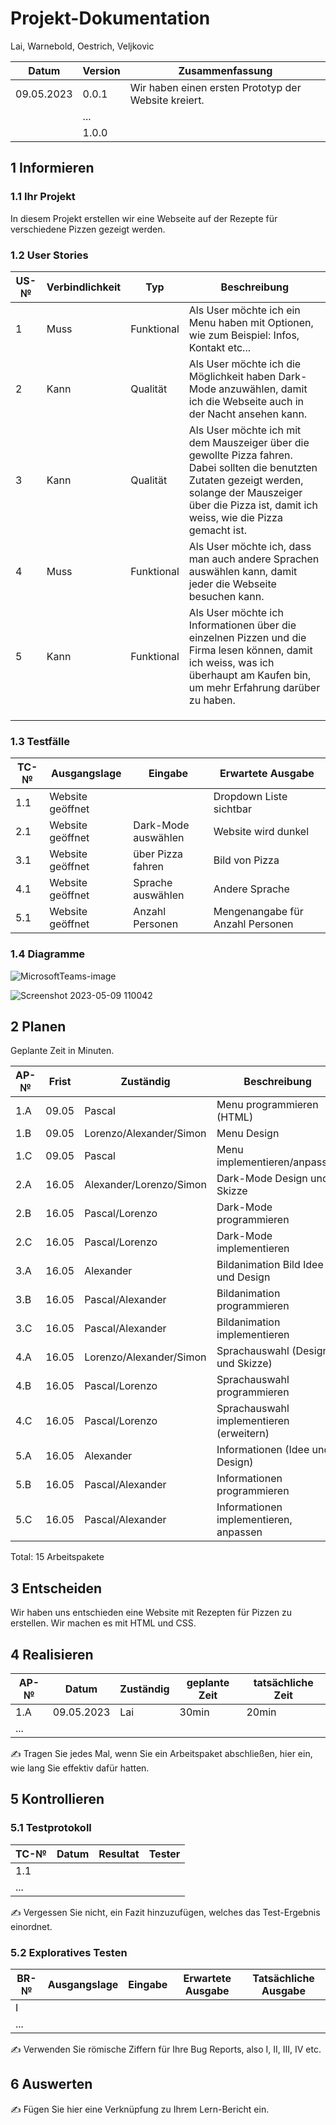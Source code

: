 # Projekt-Dokumentation

Lai, Warnebold, Oestrich, Veljkovic

| Datum | Version | Zusammenfassung                                              |
| ----- | ------- | ------------------------------------------------------------ |
|09.05.2023| 0.0.1 |Wir haben einen ersten Prototyp der Website kreiert.|
|       | ...     |                                                              |
|       | 1.0.0   |                                                              |

## 1 Informieren

### 1.1 Ihr Projekt

In diesem Projekt erstellen wir eine Webseite auf der Rezepte für verschiedene Pizzen gezeigt werden.

### 1.2 User Stories

| US-№ | Verbindlichkeit | Typ  | Beschreibung                       |
| ---- | --------------- | ---- | ---------------------------------- |
| 1    |        Muss         |   Funktional   | Als User möchte ich ein Menu haben mit Optionen, wie zum Beispiel: Infos, Kontakt etc...
| 2 |        Kann |   Qualität    | Als User möchte ich die Möglichkeit haben Dark-Mode anzuwählen, damit ich die Webseite auch in der Nacht ansehen kann.
| 3 |  Kann    |  Qualität  |  Als User möchte ich mit dem Mauszeiger über die gewollte Pizza fahren. Dabei sollten die benutzten Zutaten gezeigt werden, solange der Mauszeiger über die Pizza ist, damit ich weiss, wie die Pizza gemacht ist.  |
| 4 |  Muss  |  Funktional  |  Als User möchte ich, dass man auch andere Sprachen auswählen kann, damit jeder die Webseite besuchen kann.  |
| 5 |  Kann  |  Funktional  |  Als User möchte ich Informationen über die einzelnen Pizzen und die Firma lesen können, damit ich weiss, was ich überhaupt am Kaufen bin, um mehr Erfahrung darüber zu haben.     |
|  |    |    |      |
|  |    |    |      |
|  |    |    |      |



### 1.3 Testfälle

| TC-№ | Ausgangslage | Eingabe | Erwartete Ausgabe |
| ---- | ------------ | ------- | ----------------- |
| 1.1  |  Website geöffnet            |         |    Dropdown Liste sichtbar             |
| 2.1  |  Website geöffnet            |  Dark-Mode auswählen       |    Website wird dunkel               |
| 3.1  |  Website geöffnet            |  über Pizza fahren       |    Bild von Pizza              |
| 4.1  |  Website geöffnet            |  Sprache auswählen       |    Andere Sprache              |
| 5.1  |  Website geöffnet            |  Anzahl Personen      |    Mengenangabe für Anzahl Personen               |


### 1.4 Diagramme


![MicrosoftTeams-image](https://user-images.githubusercontent.com/110892495/237048334-93fceb6a-775d-4062-86c9-f0a18128ebb8.png)


![Screenshot 2023-05-09 110042](https://user-images.githubusercontent.com/110892495/237048426-75646ebd-69d2-46ba-8805-a56199f1578c.png)


## 2 Planen
Geplante Zeit in Minuten.

| AP-№ | Frist | Zuständig | Beschreibung | geplante Zeit |
| ---- | ----- | --------- | ------------ | ------------- |
| 1.A  |   09.05   |     Pascal      |      Menu programmieren (HTML)        |       45       |
| 1.B  |    09.05   |    Lorenzo/Alexander/Simon       |       Menu Design      |       30        |
| 1.C  |   09.05   |     Pascal      |      Menu implementieren/anpassen        |       15       |
| 2.A  |   16.05    |     Alexander/Lorenzo/Simon      |      Dark-Mode Design und Skizze        |       25        |
| 2.B  |    16.05   |     Pascal/Lorenzo      |       Dark-Mode programmieren       |       45        |
| 2.C  |   16.05    |     Pascal/Lorenzo      |       Dark-Mode implementieren       |       15        |
| 3.A  |    16.05   |     Alexander      |       Bildanimation Bild Idee und Design       |       15        |
| 3.B  |    16.05   |     Pascal/Alexander      |       Bildanimation programmieren       |        45       |
| 3.C  |    16.05   |     Pascal/Alexander      |       Bildanimation implementieren       |        25       |
| 4.A  |   16.05    |      Lorenzo/Alexander/Simon     |       Sprachauswahl (Design und Skizze)       |        15       |
| 4.B  |   16.05    |     Pascal/Lorenzo      |       Sprachauswahl programmieren       |        45       |
| 4.C  |   16.05    |     Pascal/Lorenzo      |       Sprachauswahl implementieren (erweitern)       |        15 - 30       |
| 5.A  |   16.05    |     Alexander      |       Informationen (Idee und Design)     |       10       |
| 5.B  |   16.05    |     Pascal/Alexander      |       Informationen programmieren       |        25       |
| 5.C  |   16.05    |     Pascal/Alexander      |      Informationen implementieren, anpassen     |        10       |

Total: 15 Arbeitspakete


## 3 Entscheiden

Wir haben uns entschieden eine Website mit Rezepten für Pizzen zu erstellen.
Wir machen es mit HTML und CSS.

## 4 Realisieren

| AP-№ | Datum | Zuständig | geplante Zeit | tatsächliche Zeit |
| ---- | ----- | --------- | ------------- | ----------------- |
| 1.A  | 09.05.2023      |   Lai        |     30min          |    20min               |
| ...  |       |           |               |                   |

✍️ Tragen Sie jedes Mal, wenn Sie ein Arbeitspaket abschließen, hier ein, wie lang Sie effektiv dafür hatten.

## 5 Kontrollieren

### 5.1 Testprotokoll

| TC-№ | Datum | Resultat | Tester |
| ---- | ----- | -------- | ------ |
| 1.1  |       |          |        |
| ...  |       |          |        |

✍️ Vergessen Sie nicht, ein Fazit hinzuzufügen, welches das Test-Ergebnis einordnet.

### 5.2 Exploratives Testen

| BR-№ | Ausgangslage | Eingabe | Erwartete Ausgabe | Tatsächliche Ausgabe |
| ---- | ------------ | ------- | ----------------- | -------------------- |
| I    |              |         |                   |                      |
| ...  |              |         |                   |                      |

✍️ Verwenden Sie römische Ziffern für Ihre Bug Reports, also I, II, III, IV etc.

## 6 Auswerten

✍️ Fügen Sie hier eine Verknüpfung zu Ihrem Lern-Bericht ein.
